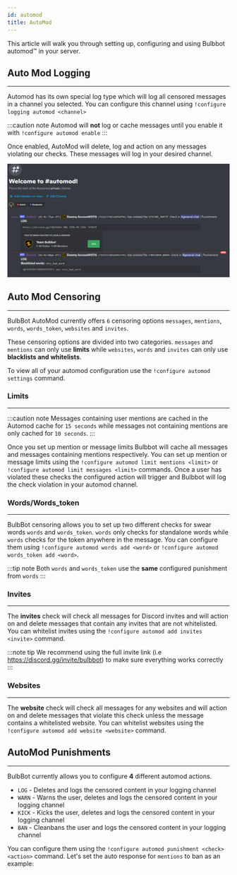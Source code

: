 ```yaml
---
id: automod
title: AutoMod
---
```


This article will walk you through setting up, configuring and using Bulbbot automod™️ in your server.

## Auto Mod Logging
---
Automod has its own special log type which will log all censored messages in a channel you selected. You can configure this channel using `!configure logging automod <channel>`

:::caution note
Automod will **not** log or cache messages until you enable it with `!configure automod enable`
:::

Once enabled, AutoMod will delete, log and action on any messages violating our checks. These messages will log in your desired channel.

![AutoMod_Logging](./assets/automod.png)

## Auto Mod Censoring
---
BulbBot AutoMod currently offers `6` censoring options `messages`, `mentions`, `words`, `words_token`, `websites` and `invites`.

These censoring options are divided into two categories. `messages` and `mentions` can only use **limits** while `websites`, `words` and `invites` can only use **blacklists and whitelists**. 

To view all of your automod configuration use the `!configure automod settings` command.

### Limits
---
:::caution note
Messages containing user mentions are cached in the Automod cache for `15 seconds` while messages not containing mentions are only cached for `10 seconds`.
:::

Once you set up mention or message limits Bulbbot will cache all messages and messages containing mentions respectively. You can
set up mention or message limits using the `!configure automod limit mentions <limit>` or `!configure automod limit messages <limit>` commands. Once a user has
violated these checks the configured action will trigger and Bulbbot will log the check violation in your automod channel.


### Words/Words_token
---
BulbBot censoring allows you to set up two different checks for swear words `words` and `words_token`.
`words` only checks for standalone words while `words` checks for the token anywhere in the message.
You can configure them using `!configure automod words add <word>` or `!configure automod words_token add <word>`.



:::tip note
Both `words` and `words_token` use the **same** configured punishment from `words`
:::

### Invites
---
The **invites** check will check all messages for Discord invites and will action on and delete messages that contain any invites that are not whitelisted.
You can whitelist invites using the `!configure automod add invites <invite>` command.

:::note tip
We recommend using the full invite link (i.e https://discord.gg/invite/bulbbot) to make sure everything works correctly
:::
### Websites
---
The **website** check will check all messages for any websites and will action on and delete messages that violate this check unless the message contains a whitelisted website.
You can whitelist websites using the `!configure automod add website <website>` command.

## AutoMod Punishments
---
BulbBot currently allows you to configure **4** different automod actions.
* `LOG` - Deletes and logs the censored content in your logging channel
* `WARN` - Warns the user, deletes and logs the censored content in your logging channel
* `KICK` - Kicks the user, deletes and logs the censored content in your logging channel
* `BAN` - Cleanbans the user and logs the censored content in your logging channel

You can configure them using the `!configure automod punishment <check> <action>` command. Let's set the auto response for `mentions` to ban as an example:



